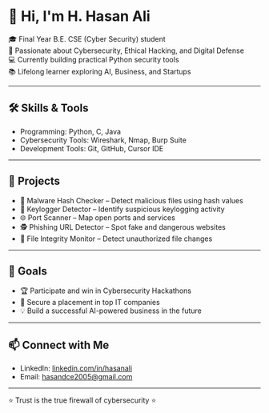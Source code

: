 # 👋 Hi, I'm H. Hasan Ali  

🎓 Final Year B.E. CSE (Cyber Security) student  
🔐 Passionate about Cybersecurity, Ethical Hacking, and Digital Defense  
💻 Currently building practical Python security tools  
📚 Lifelong learner exploring AI, Business, and Startups  

---

## 🛠 Skills & Tools
- Programming: Python, C, Java 
- Cybersecurity Tools: Wireshark, Nmap, Burp Suite  
- Development Tools: Git, GitHub, Cursor IDE  

---

## 🚀 Projects
- 🧹 Malware Hash Checker – Detect malicious files using hash values  
- 🔐 Keylogger Detector – Identify suspicious keylogging activity  
- 🌐 Port Scanner – Map open ports and services  
- 🕵️ Phishing URL Detector – Spot fake and dangerous websites  
- 📂 File Integrity Monitor – Detect unauthorized file changes  

---

## 🎯 Goals
- 🏆 Participate and win in Cybersecurity Hackathons  
- 💼 Secure a placement in top IT companies  
- 💡 Build a successful AI-powered business in the future  

---

## 📫 Connect with Me
- LinkedIn: [linkedin.com/in/hasanali](https://www.linkedin.com/in/hasanali)  
- Email: hasandce2005@gmail.com  

---

⭐ Trust is the true firewall of cybersecurity ⭐
